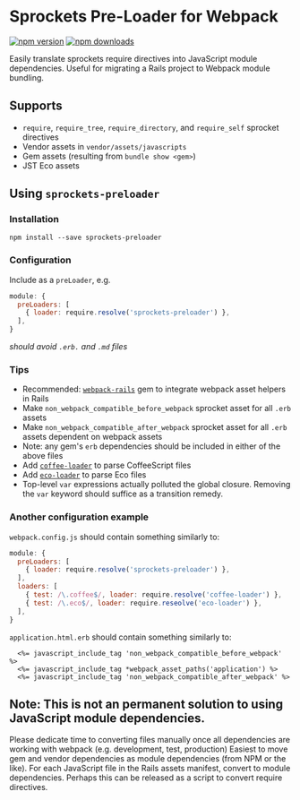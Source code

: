 # Sprockets Pre-Loader for Webpack

[![npm version](https://img.shields.io/npm/v/sprockets-preloader.svg?style=flat-square)](https://www.npmjs.com/package/sprockets-preloader)
[![npm downloads](https://img.shields.io/npm/dm/sprockets-preloader.svg?style=flat-square)](https://www.npmjs.com/package/sprockets-preloader)

Easily translate sprockets require directives into JavaScript module dependencies.
Useful for migrating a Rails project to Webpack module bundling.


## Supports

- `require`, `require_tree`, `require_directory`, and `require_self` sprocket directives
- Vendor assets in `vendor/assets/javascripts`
- Gem assets (resulting from `bundle show <gem>`)
- JST Eco assets


## Using `sprockets-preloader`

### Installation

    npm install --save sprockets-preloader

### Configuration

Include as a `preLoader`, e.g.

```javascript
module: {
  preLoaders: [
    { loader: require.resolve('sprockets-preloader') },
  ],
}
```

_should avoid `.erb.` and `.md` files_

### Tips

- Recommended: [`webpack-rails`](https://github.com/mipearson/webpack-rails) gem to integrate webpack asset helpers in Rails
- Make `non_webpack_compatible_before_webpack` sprocket asset for all `.erb` assets
- Make `non_webpack_compatible_after_webpack` sprocket asset for all `.erb` assets dependent on webpack assets
- Note: any gem's `erb` dependencies should be included in either of the above files
- Add [`coffee-loader`](https://www.npmjs.com/package/coffee-loaderr) to parse CoffeeScript files
- Add [`eco-loader`](https://www.npmjs.com/package/eco-loader) to parse Eco files
- Top-level `var` expressions actually polluted the global closure.
Removing the `var` keyword should suffice as a transition remedy.


### Another configuration example

`webpack.config.js` should contain something similarly to:

```javascript
module: {
  preLoaders: [
    { loader: require.resolve('sprockets-preloader') },
  ],
  loaders: [
    { test: /\.coffee$/, loader: require.resolve('coffee-loader') },
    { test: /\.eco$/, loader: require.reseolve('eco-loader') },
  ],
}
```

`application.html.erb` should contain something similarly to:

```erb
  <%= javascript_include_tag 'non_webpack_compatible_before_webpack' %>
  <%= javascript_include_tag *webpack_asset_paths('application') %>
  <%= javascript_include_tag 'non_webpack_compatible_after_webpack' %>
```


## Note: This is not an permanent solution to using JavaScript module dependencies.

Please dedicate time to converting files manually once all dependencies are working with webpack
(e.g. development, test, production)
Easiest to move gem and vendor dependencies as module dependencies (from NPM or the like).
For each JavaScript file in the Rails assets manifest, convert to module dependencies.
Perhaps this can be released as a script to convert require directives.
